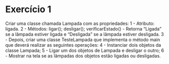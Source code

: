 Exercício 1
============================================================

Criar uma classe chamada Lampada com as propriedades:
1 - Atributo: ligada.
2 - Métodos: ligar(); desligar(); verificarEstado() - Retorna “Ligada” se a lâmpada estiver ligada e “Desligada” se a lâmpada estiver desligada.
3 -  Depois, criar uma classe TesteLampada que implementa o método main que deverá realizar as seguintes operações:
4 - Instanciar dois objetos da classe Lampada;
5 - Ligar um dos objetos de Lampada e desligar o outro;
6 - Mostrar na tela se as lâmpadas dos objetos estão ligadas ou desligadas.